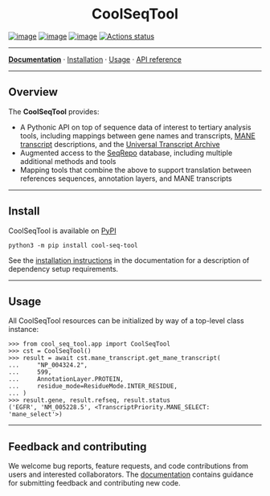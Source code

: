 <h1 align="center">
CoolSeqTool
</h1>

[![image](https://img.shields.io/pypi/v/cool-seq-tool.svg)](https://pypi.python.org/pypi/cool-seq-tool) [![image](https://img.shields.io/pypi/l/cool-seq-tool.svg)](https://pypi.python.org/pypi/cool-seq-tool) [![image](https://img.shields.io/pypi/pyversions/cool-seq-tool.svg)](https://pypi.python.org/pypi/cool-seq-tool) [![Actions status](https://github.com/genomicmedlab/cool-seq-tool/actions/workflows/checks.yaml/badge.svg)](https://github.com/genomicmedlab/cool-seq-tool/actions/checks.yaml)

---

**[Documentation](https://coolseqtool.readthedocs.io/latest/)** · [Installation](https://coolseqtool.readthedocs.io/latest/install.html) · [Usage](https://coolseqtool.readthedocs.io/latest/usage.html) · [API reference](https://coolseqtool.readthedocs.io/latest/reference/index.html)

---

## Overview

<!-- description -->
The **CoolSeqTool** provides:

 - A Pythonic API on top of sequence data of interest to tertiary analysis tools, including mappings between gene names and transcripts, [MANE transcript](https://www.ncbi.nlm.nih.gov/refseq/MANE/) descriptions, and the [Universal Transcript Archive](https://github.com/biocommons/uta)
 - Augmented access to the [SeqRepo](https://github.com/biocommons/biocommons.seqrepo) database, including multiple additional methods and tools
 - Mapping tools that combine the above to support translation between references sequences, annotation layers, and MANE transcripts
<!-- /description -->

---

## Install

CoolSeqTool is available on [PyPI](https://pypi.org/project/cool-seq-tool)

```shell
python3 -m pip install cool-seq-tool
```

See the [installation instructions](https://coolseqtool.readthedocs.io/latest/install.html) in the documentation for a description of dependency setup requirements.

---

## Usage

All CoolSeqTool resources can be initialized by way of a top-level class instance:

```pycon
>>> from cool_seq_tool.app import CoolSeqTool
>>> cst = CoolSeqTool()
>>> result = await cst.mane_transcript.get_mane_transcript(
...     "NP_004324.2",
...     599,
...     AnnotationLayer.PROTEIN,
...     residue_mode=ResidueMode.INTER_RESIDUE,
... )
>>> result.gene, result.refseq, result.status
('EGFR', 'NM_005228.5', <TranscriptPriority.MANE_SELECT: 'mane_select'>)
```

---

## Feedback and contributing

We welcome bug reports, feature requests, and code contributions from users and interested collaborators. The [documentation](https://coolseqtool.readthedocs.io/latest/contributing.html) contains guidance for submitting feedback and contributing new code.
